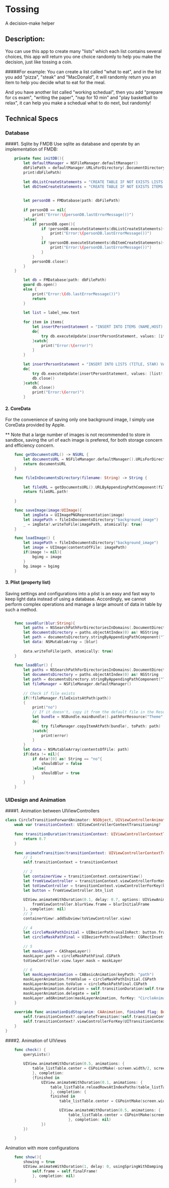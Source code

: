 # Tossing
A decision-make helper

## Description:
You can use this app to create many "lists" which each list contains several choices, 
this app will return you one choice randomly to help you make the decision, 
just like tossing a coin.

#####For example: 
You can create a list called "what to eat", and in the list you add "pizza", "steak" and "MacDonald",
it will randomly return you an item to help you decide what to eat for the meal. 

And you have another list called "working schedual", then you add "prepare for cs exam", "writing the paper",
"nap for 10 min" and "play basketball to relax", it can help you make a schedual what to do next, but randomly!

## Technical Specs

### Database 
####1. Sqlite by FMDB
Use sqlite as database and operate by an implementation of FMDB:
```swift
    private func initDB(){
        let defaultManager = NSFileManager.defaultManager()
        dbFilePath = defaultManager.URLsForDirectory(.DocumentDirectory, inDomains: .UserDomainMask).first!.URLByAppendingPathComponent("tosse.db").path!
        print(dbFilePath)
        
        let dbListCreateStatements = "CREATE TABLE IF NOT EXISTS LISTS (ID INTEGER PRIMARY KEY AUTOINCREMENT, TITLE TEXT, STAR BOOL)";
        let dbItemCreateStatements = "CREATE TABLE IF NOT EXISTS ITEMS (ID INTEGER PRIMARY KEY AUTOINCREMENT, NAME TEXT, HOST TEXT)";
        
        
        let personDB = FMDatabase(path: dbFilePath)
        
        if personDB == nil{
            print("Error:\(personDB.lastErrorMessage())")
        }else{
            if personDB.open(){
                if !personDB.executeStatements(dbListCreateStatements){
                    print("Error:\(personDB.lastErrorMessage())")
                }
                if !personDB.executeStatements(dbItemCreateStatements){
                    print("Error:\(personDB.lastErrorMessage())")
                }
            }
            personDB.close()
        }
    }
```
```swift
        let db = FMDatabase(path: dbFilePath)
        guard db.open() 
        else {
            print("Error:\(db.lastErrorMessage())")
            return
        }
                
        let list = label_new.text
                
        for item in items{
            let insertPersonStatement = "INSERT INTO ITEMS (NAME,HOST) VALUES (?,?)"
            do{
                try db.executeUpdate(insertPersonStatement, values: [item,list ?? NSNull()])
            }catch{
                print("Error:\(error)")
            }
        }
        
        let insertPersonStatement = "INSERT INTO LISTS (TITLE, STAR) VALUES (?,?)"
        do{
            try db.executeUpdate(insertPersonStatement, values: [list!, false ?? NSNull()])
            db.close()
        }catch{
            db.close()
            print("Error:\(error)")
        }
```

#### 2. CoreData
For the convenience of saving only one background image, I simply use CoreData provided by Apple.

** Note that a large number of images is not recommended to store in sandbox, saving the url of each image is prefered, for both storage concern and efficiency concern.

```swift
    func getDocumentsURL() -> NSURL {
        let documentsURL = NSFileManager.defaultManager().URLsForDirectory(.DocumentDirectory, inDomains: .UserDomainMask)[0]
        return documentsURL
    }

    func fileInDocumentsDirectory(filename: String) -> String {
    
        let fileURL = getDocumentsURL().URLByAppendingPathComponent(filename)
        return fileURL.path!
    
    }

    func saveImage(image:UIImage){
        let imgData = UIImagePNGRepresentation(image)
        let imagePath = fileInDocumentsDirectory("background_image")
        _ = imgData?.writeToFile(imagePath, atomically: true)
    }

    func loadImage() {
        let imagePath = fileInDocumentsDirectory("background_image")
        let image = UIImage(contentsOfFile: imagePath)
        if(image != nil){
            bgimg = image
        }
        bg.image = bgimg
    }
```

#### 3. Plist (property list)
Saving settings and configurations into a plist is an easy and fast way to keep light data instead of using a database.
Accordingly, we cannot perform complex operations and manage a large amount of data in table by such a method.

```swift

    func saveBlur(blur:String){
        let paths = NSSearchPathForDirectoriesInDomains(.DocumentDirectory, .UserDomainMask, true) as NSArray
        let documentsDirectory = paths.objectAtIndex(0) as! NSString
        let path = documentsDirectory.stringByAppendingPathComponent("Theme.plist")
        let data: NSMutableArray = [blur]
        
        data.writeToFile(path, atomically: true)
    }
    
    func loadBlur() {
        let paths = NSSearchPathForDirectoriesInDomains(.DocumentDirectory, .UserDomainMask, true) as NSArray
        let documentsDirectory = paths.objectAtIndex(0) as! NSString
        let path = documentsDirectory.stringByAppendingPathComponent("Theme.plist")
        let fileManager = NSFileManager.defaultManager()
        
        // Check if file exists
        if(!fileManager.fileExistsAtPath(path))
        {
            print("no")
            // If it doesn't, copy it from the default file in the Resources folder
            let bundle = NSBundle.mainBundle().pathForResource("Theme", ofType: "plist")
            do{
                try fileManager.copyItemAtPath(bundle!, toPath: path)
            }catch{
                print(error)
            }
        }
        let data = NSMutableArray(contentsOfFile: path)
        if(data != nil){
            if data![0] as! String == "no"{
                shouldBlur = false
            }else{
                shouldBlur = true
            }
        }
    }
```
### UIDesign and Animation

####1. Animation between UIViewControllers
```swift
class CircleTransitionForwardAnimator: NSObject, UIViewControllerAnimatedTransitioning{
    weak var transitionContext: UIViewControllerContextTransitioning?
    
    func transitionDuration(transitionContext: UIViewControllerContextTransitioning?) -> NSTimeInterval {
        return 0.7
    }
    
    func animateTransition(transitionContext: UIViewControllerContextTransitioning) {
        // 1
        self.transitionContext = transitionContext
        
        // 2
        let containerView = transitionContext.containerView()
        let fromViewController = transitionContext.viewControllerForKey(UITransitionContextFromViewControllerKey) as! ListViewController
        let toViewController = transitionContext.viewControllerForKey(UITransitionContextToViewControllerKey) as! SettingViewController
        let button = fromViewController.btn_list
        
        UIView.animateWithDuration(0.1, delay: 0.7, options: UIViewAnimationOptions.CurveLinear, animations: {
            fromViewController.blurView.frame = blurInitialFrame
        }, completion: nil)
        // 3
        containerView!.addSubview(toViewController.view)
        
        // 4
        let circleMaskPathInitial = UIBezierPath(ovalInRect: button.frame)
        let circleMaskPathFinal = UIBezierPath(ovalInRect: CGRectInset(button.frame, -1000, -1000))
        
        // 5
        let maskLayer = CAShapeLayer()
        maskLayer.path = circleMaskPathFinal.CGPath
        toViewController.view.layer.mask = maskLayer
        
        // 6
        let maskLayerAnimation = CABasicAnimation(keyPath: "path")
        maskLayerAnimation.fromValue = circleMaskPathInitial.CGPath
        maskLayerAnimation.toValue = circleMaskPathFinal.CGPath
        maskLayerAnimation.duration = self.transitionDuration(self.transitionContext!)
        maskLayerAnimation.delegate = self
        maskLayer.addAnimation(maskLayerAnimation, forKey: "CircleAnimation")
    }
    
    override func animationDidStop(anim: CAAnimation, finished flag: Bool) {
        self.transitionContext?.completeTransition(!self.transitionContext!.transitionWasCancelled())
        self.transitionContext?.viewControllerForKey(UITransitionContextFromViewControllerKey)?.view.layer.mask = nil
    }
}
```

####2. Animation of UIViews
```swift
    func check() {
        queryLists()
        
        UIView.animateWithDuration(0.5, animations: {
            table_listTable.center = CGPointMake(-screen.width/2, screen.height/2-20)
            }, completion:
            {finished in
                UIView.animateWithDuration(0.1, animations: {
                    table_listTable.reloadRowsAtIndexPaths(table_listTable.indexPathsForVisibleRows!, withRowAnimation: .None)
                    }, completion: {
                    finished in
                        table_listTable.center = CGPointMake(screen.width*2, screen.height/2-20)

                        UIView.animateWithDuration(0.5, animations: {
                            table_listTable.center = CGPointMake(screen.width/2, screen.height/2-20)
                            }, completion: nil)
                })
        })
        
    }
```

Animation with more configurations
```swift
    func show(){
        showing = true
        UIView.animateWithDuration(1, delay: 0, usingSpringWithDamping: 0.5, initialSpringVelocity: 1, options: UIViewAnimationOptions.CurveEaseIn, animations: {
            self.frame = self.finalFrame!
            }, completion: nil)
    }
```
